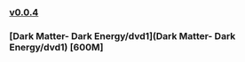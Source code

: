### [v0.0.4](https://github.com/littleflute/great-course16/edit/master/README.md)
### [Dark Matter- Dark Energy/dvd1](Dark Matter- Dark Energy/dvd1) [600M]

